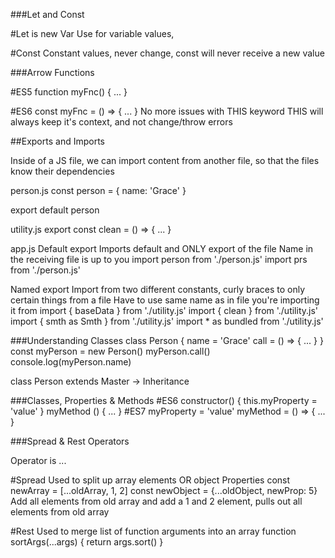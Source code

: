 ###Let and Const

#Let is new Var
Use for variable values,

#Const
Constant values, never change, const will never receive a new value



###Arrow Functions

#ES5
function myFnc() {
      ...
}

#ES6
const myFnc = () => {
      ...
}
No more issues with THIS keyword
THIS will always keep it's context, and not change/throw errors



##Exports and Imports

Inside of a JS file, we can import content from another file, so that the files know their dependencies

person.js
const person = {
      name: 'Grace'
}

export default person

utility.js
export const clean = () => { ... }

app.js
Default export
Imports default and ONLY export of the file Name in the receiving file is up to you
import person from './person.js'
import prs from './person.js'

Named export
Import from two different constants, curly braces to only certain things from a file
Have to use same name as in file you're importing it from
import { baseData } from './utility.js'
import { clean } from './utility.js'
import { smth as Smth } from './utility.js'
import * as bundled from './utility.js'



###Understanding Classes
class Person {
      name = 'Grace'
      call = () => { ... }
}
const myPerson = new Person()
myPerson.call()
console.log(myPerson.name)

class Person extends Master -> Inheritance



###Classes, Properties & Methods
#ES6
constructor() {
      this.myProperty = 'value'
}
myMethod () { ... }
#ES7
myProperty = 'value'
myMethod = () => { ... }



###Spread & Rest Operators

Operator is ...

#Spread
Used to split up array elements OR object Properties
const newArray = [...oldArray, 1, 2]
const newObject = {...oldObject, newProp: 5}
Add all elements from old array and add a 1 and 2 element, pulls out all elements from old array

#Rest
Used to merge list of function arguments into an array
function sortArgs(...args) {
      return args.sort()
}
